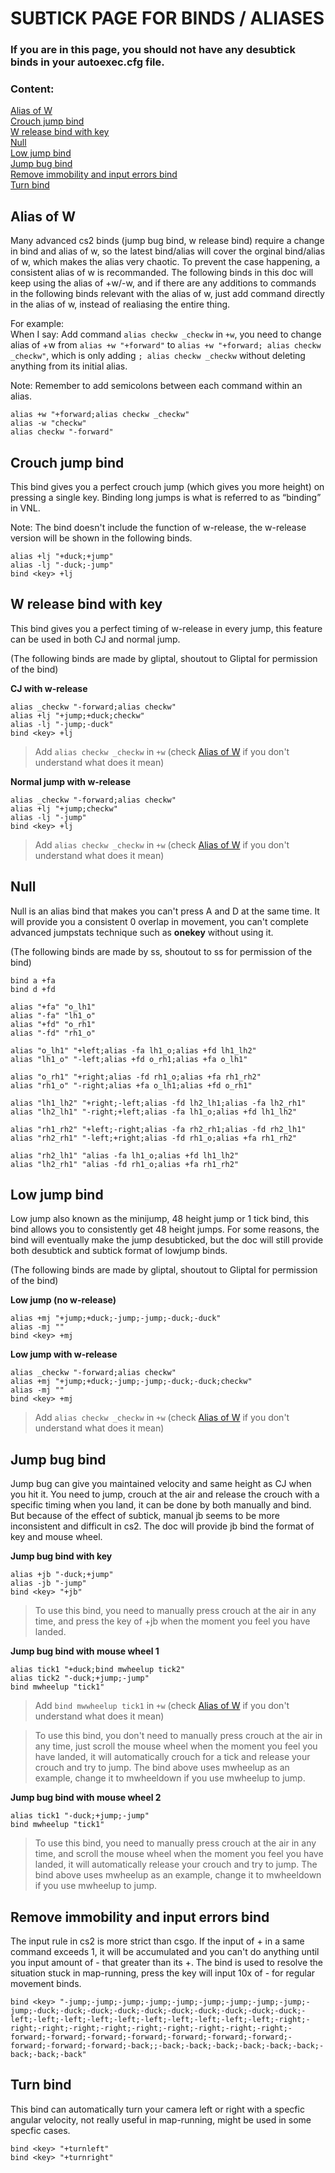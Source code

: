 # SUBTICK PAGE FOR BINDS / ALIASES
### **If you are in this page, you should not have any desubtick binds in your autoexec.cfg file.**
### Content:  
[Alias of W](#alias-of-w)  
[Crouch jump bind](#crouch-jump-bind)  
[W release bind with key](#w-release-bind-with-key)  
[Null](#null)  
[Low jump bind](#low-jump-bind)  
[Jump bug bind](#jump-bug-bind)  
[Remove immobility and input errors bind](#remove-immobility-and-input-errors-bind)  
[Turn bind](#turn-bind)

## Alias of W
Many advanced cs2 binds (jump bug bind, w release bind) require a change in bind and alias of w, so the latest bind/alias will cover the orginal bind/alias of w, which makes the alias very chaotic. To prevent the case happening, a consistent alias of w is recommanded. The following binds in this doc will keep using the alias of +w/-w, and if there are any additions to commands in the following binds relevant with the alias of w, just add command directly in the alias of w, instead of realiasing the entire thing.  

For example:  
When I say: Add command `alias checkw _checkw` in `+w`, you need to change alias of +w from `alias +w "+forward"` to `alias +w "+forward; alias checkw _checkw"`, which is only adding `; alias checkw _checkw` without deleting anything from its initial alias.  

Note: Remember to add semicolons between each command within an alias.
```
alias +w "+forward;alias checkw _checkw"
alias -w "checkw"
alias checkw "-forward"
```
## Crouch jump bind
This bind gives you a perfect crouch jump (which gives you more height) on pressing a single key. Binding long jumps is what is referred to as “binding” in VNL.

Note: The bind doesn't include the function of w-release, the w-release version will be shown in the following binds.
```
alias +lj "+duck;+jump"
alias -lj "-duck;-jump"
bind <key> +lj
```
## W release bind with key
This bind gives you a perfect timing of w-release in every jump, this feature can be used in both CJ and normal jump. 

(The following binds are made by gliptal, shoutout to Gliptal for permission of the bind)

**CJ with w-release**
```
alias _checkw "-forward;alias checkw"
alias +lj "+jump;+duck;checkw"
alias -lj "-jump;-duck"
bind <key> +lj
```
> Add `alias checkw _checkw` in `+w` (check [Alias of W](#alias-of-w) if you don't understand what does it mean)

**Normal jump with w-release**
```
alias _checkw "-forward;alias checkw"
alias +lj "+jump;checkw"
alias -lj "-jump"
bind <key> +lj
```
> Add `alias checkw _checkw` in `+w` (check [Alias of W](#alias-of-w) if you don't understand what does it mean)
## Null
Null is an alias bind that makes you can't press A and D at the same time. It will provide you a consistent 0 overlap in movement, you can't complete advanced jumpstats technique such as **onekey** without using it. 

(The following binds are made by ss, shoutout to ss for permission of the bind)
```
bind a +fa
bind d +fd

alias "+fa" "o_lh1"
alias "-fa" "lh1_o"
alias "+fd" "o_rh1"
alias "-fd" "rh1_o"

alias "o_lh1" "+left;alias -fa lh1_o;alias +fd lh1_lh2"
alias "lh1_o" "-left;alias +fd o_rh1;alias +fa o_lh1"

alias "o_rh1" "+right;alias -fd rh1_o;alias +fa rh1_rh2"
alias "rh1_o" "-right;alias +fa o_lh1;alias +fd o_rh1"

alias "lh1_lh2" "+right;-left;alias -fd lh2_lh1;alias -fa lh2_rh1"
alias "lh2_lh1" "-right;+left;alias -fa lh1_o;alias +fd lh1_lh2"

alias "rh1_rh2" "+left;-right;alias -fa rh2_rh1;alias -fd rh2_lh1"
alias "rh2_rh1" "-left;+right;alias -fd rh1_o;alias +fa rh1_rh2"

alias "rh2_lh1" "alias -fa lh1_o;alias +fd lh1_lh2"
alias "lh2_rh1" "alias -fd rh1_o;alias +fa rh1_rh2"
```
## Low jump bind
Low jump also known as the minijump, 48 height jump or 1 tick bind, this bind allows you to consistently get 48 height jumps. For some reasons, the bind will eventually make the jump desubticked, but the doc will still provide both desubtick and subtick format of lowjump binds. 

(The following binds are made by gliptal, shoutout to Gliptal for permission of the bind)

**Low jump (no w-release)**
```
alias +mj "+jump;+duck;-jump;-jump;-duck;-duck"
alias -mj ""
bind <key> +mj
```
**Low jump with w-release**
```
alias _checkw "-forward;alias checkw"
alias +mj "+jump;+duck;-jump;-jump;-duck;-duck;checkw"
alias -mj ""
bind <key> +mj
```
> Add `alias checkw _checkw` in `+w` (check [Alias of W](#alias-of-w) if you don't understand what does it mean)

## Jump bug bind
Jump bug can give you maintained velocity and same height as CJ when you hit it. You need to jump, crouch at the air and release the crouch with a specific timing when you land, it can be done by both manually and bind. But because of the effect of subtick, manual jb seems to be more inconsistent and difficult in cs2. The doc will provide jb bind the format of key and mouse wheel.

**Jump bug bind with key**
```
alias +jb "-duck;+jump"
alias -jb "-jump"
bind <key> "+jb"
```
> To use this bind, you need to manually press crouch at the air in any time, and press the key of +jb when the moment you feel you have landed.

**Jump bug bind with mouse wheel 1**
```
alias tick1 "+duck;bind mwheelup tick2"
alias tick2 "-duck;+jump;-jump"
bind mwheelup "tick1"
```
> Add `bind mwwheelup tick1` in `+w` (check [Alias of W](#alias-of-w) if you don't understand what does it mean)

> To use this bind, you don't need to manually press crouch at the air in any time, just scroll the mouse wheel when the moment you feel you have landed, it will automatically crouch for a tick and release your crouch and try to jump. The bind above uses mwheelup as an example, change it to mwheeldown if you use mwheelup to jump.

**Jump bug bind with mouse wheel 2**
```
alias tick1 "-duck;+jump;-jump"
bind mwheelup "tick1"
```
> To use this bind, you need to manually press crouch at the air in any time, and scroll the mouse wheel when the moment you feel you have landed, it will automatically release your crouch and try to jump. The bind above uses mwheelup as an example, change it to mwheeldown if you use mwheelup to jump.

## Remove immobility and input errors bind
The input rule in cs2 is more strict than csgo. If the input of + in a same command exceeds 1, it will be accumulated and you can't do anything until you input amount of - that greater than its +. The bind is used to resolve the situation stuck in map-running, press the key will input 10x of - for regular movement binds.
```
bind <key> "-jump;-jump;-jump;-jump;-jump;-jump;-jump;-jump;-jump;-jump;-duck;-duck;-duck;-duck;-duck;-duck;-duck;-duck;-duck;-duck;-left;-left;-left;-left;-left;-left;-left;-left;-left;-left;-right;-right;-right;-right;-right;-right;-right;-right;-right;-right;-forward;-forward;-forward;-forward;-forward;-forward;-forward;-forward;-forward;-forward;-back;;-back;-back;-back;-back;-back;-back;-back;-back;-back"
```
## Turn bind
This bind can automatically turn your camera left or right with a specfic angular velocity, not really useful in map-running, might be used in some specfic cases.
```
bind <key> "+turnleft"
bind <key> "+turnright"
```

